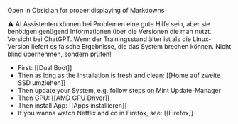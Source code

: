 Open in Obsidian for proper displaying of Markdowns


⚠️ AI Assistenten können bei Problemen eine gute Hilfe sein, aber sie benötigen genügend Informationen über die Versionen die man nutzt. Vorsicht bei ChatGPT. Wenn der Trainingsstand älter ist als die Linux-Version liefert es falsche Ergebnisse, die das System brechen können. Nicht blind übernehmen, sondern prüfen!

- First: [[Dual Boot]]
- Then as long as the Installation is fresh and clean: [[Home auf zweite SSD umziehen]]
- Then update your System, e.g. follow steps on Mint Update-Manager
- Then GPU: [[AMD GPU Driver]]
- Then install App: [[Apps installieren]]
- If you wanna watch Netflix and co in Firefox, see: [[Firefox]]